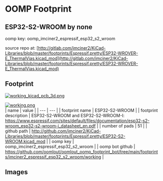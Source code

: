 # OOMP Footprint  
## ESP32-S2-WROOM  by none  
  
oomp key: oomp_imciner2_espressif_esp32_s2_wroom  
  
source repo at: [http://gitlab.com/imciner2/KiCad-Libraries/blob/master/footprints/Espressif.pretty/ESP32-WROVER-E_ThermalVias.kicad_mod](http://gitlab.com/imciner2/KiCad-Libraries/blob/master/footprints/Espressif.pretty/ESP32-WROVER-E_ThermalVias.kicad_mod)  
## Footprint  
  
[![working_kicad_pcb_3d.png](working_kicad_pcb_3d_600.png)](working_kicad_pcb_3d.png)  
  
[![working.png](working_600.png)](working.png)  
| name | value | 
| --- | --- | 
| footprint name | ESP32-S2-WROOM | 
| footprint description | ESP32-S2-WROOM and ESP32-S2-WROOM-I: https://www.espressif.com/sites/default/files/documentation/esp32-s2-wroom_esp32-s2-wroom-i_datasheet_en.pdf | 
| number of pads | 51 | 
| github path | http://github.com/imciner2/KiCad-Libraries/blob/master/footprints/Espressif.pretty/ESP32-S2-WROOM.kicad_mod | 
| oomp key | oomp_imciner2_espressif_esp32_s2_wroom | 
| oomp bot github | https://github.com/oomlout/oomlout_oomp_footprint_bot/tree/main/footprints/imciner2_espressif_esp32_s2_wroom/working | 
## Images  
